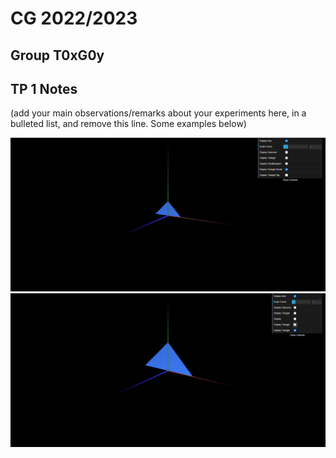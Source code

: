 # CG 2022/2023

## Group T0xG0y

## TP 1 Notes

(add your main observations/remarks about your experiments here, in a bulleted list, and remove this line. Some examples below)

![Screenshot 1](screenshots/CG-t04g10-tp1-a.png)
![Screenshot 2](screenshots/CG-t04g10-tp1-b.png)
